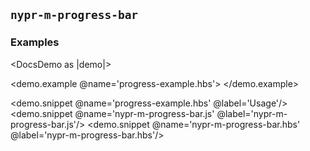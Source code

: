 ## `nypr-m-progress-bar`

### Examples

<DocsDemo as |demo|>

  <demo.example @name='progress-example.hbs'>
    <NyprMProgressBar/>
  </demo.example>

  <demo.snippet @name='progress-example.hbs' @label='Usage'/>
  <demo.snippet @name='nypr-m-progress-bar.js' @label='nypr-m-progress-bar.js'/>
  <demo.snippet @name='nypr-m-progress-bar.hbs' @label='nypr-m-progress-bar.hbs'/>

</DocsDemo>
